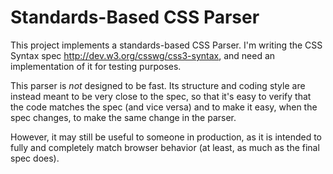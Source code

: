 Standards-Based CSS Parser
==========================

This project implements a standards-based CSS Parser.
I'm writing the CSS Syntax spec <http://dev.w3.org/csswg/css3-syntax>,
and need an implementation of it for testing purposes.

This parser is *not* designed to be fast.
Its structure and coding style are instead meant to be very close to the spec,
so that it's easy to verify that the code matches the spec
(and vice versa)
and to make it easy,
when the spec changes,
to make the same change in the parser.

However, it may still be useful to someone in production,
as it is intended to fully and completely match browser behavior
(at least, as much as the final spec does).
